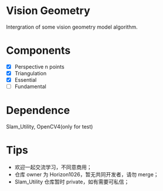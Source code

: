 # Vision Geometry
Intergration of some vision geometry model algorithm.

# Components
- [x] Perspective n points
- [x] Triangulation
- [x] Essential
- [ ] Fundamental

# Dependence
Slam_Utility, OpenCV4(only for test)

# Tips
- 欢迎一起交流学习，不同意商用；
- 仓库 owner 为 Horizon1026，暂无共同开发者，请勿 merge；
- Slam_Utility 仓库暂时 private，如有需要可私信；
